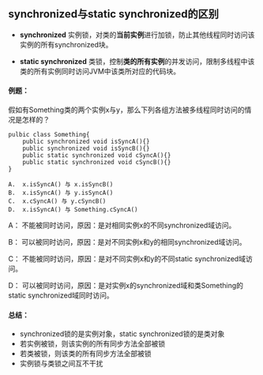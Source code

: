 ## synchronized与static synchronized的区别


- **synchronized** 实例锁，对类的**当前实例**进行加锁，防止其他线程同时访问该实例的所有synchronized块。

- **static synchronized** 类锁，控制**类的所有实例**的并发访问，限制多线程中该类的所有实例同时访问JVM中该类所对应的代码块。

#### 例题：

假如有Something类的两个实例x与y，那么下列各组方法被多线程同时访问的情况是怎样的？

```text
pulbic class Something{
    public synchronized void isSyncA(){}
    public synchronized void isSyncB(){}
    public static synchronized void cSyncA(){}
    public static synchronized void cSyncB(){}
}

A.  x.isSyncA() 与 x.isSyncB()   
B.  x.isSyncA() 与 y.isSyncA()  
C.  x.cSyncA() 与 y.cSyncB()  
D.  x.isSyncA() 与 Something.cSyncA()

```

A： 不能被同时访问，原因：是对相同实例x的不同synchronized域访问。

B： 可以被同时访问，原因：是对不同实例x和y的相同synchronized域访问。

C： 不能被同时访问，原因：是对不同实例x和y的不同static synchronized域访问。

D： 可以被同时访问，原因：是对实例x的synchronized域和类Something的static synchronized域同时访问。

#### 总结：
- synchronized锁的是实例对象，static synchronized锁的是类对象
- 若实例被锁，则该实例的所有同步方法全部被锁
- 若类被锁，则该类的所有同步方法全部被锁
- 实例锁与类锁之间互不干扰